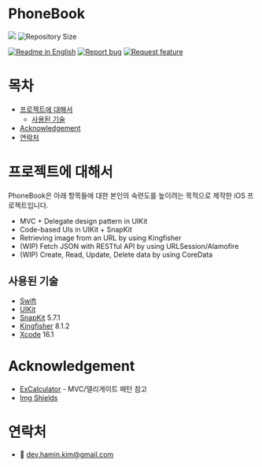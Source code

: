 # PhoneBook

<!--배지-->
![][license-shield] ![Repository Size][repository-size-shield]

<!--프로젝트 대문 이미지-->


<!--프로젝트 버튼-->
 [![Readme in English][readme-eng-shield]][readme-eng-url] [![Report bug][report-bug-shield]][report-bug-url] [![Request feature][request-feature-shield]][request-feature-url]


<!--Url for Badges-->
[license-shield]: https://img.shields.io/github/license/dev-hamin-kim/PhoneBook?labelColor=D8D8D8&color=04B4AE
[repository-size-shield]: https://img.shields.io/github/repo-size/dev-hamin-kim/PhoneBook?labelColor=D8D8D8&color=BE81F7

<!--Url for Buttons-->
[readme-eng-shield]: https://img.shields.io/badge/-readme%20in%20English-2E2E2E?style=for-the-badge

[report-bug-shield]: https://img.shields.io/badge/-%F0%9F%90%9E%20report%20bug-F5A9A9?style=for-the-badge
[report-bug-url]: https://github.com/dev-hamin-kim/PhoneBook/issues

[request-feature-shield]: https://img.shields.io/badge/-%E2%9C%A8%20request%20feature-A9D0F5?style=for-the-badge
[request-feature-url]: https://github.com/dev-hamin-kim/PhoneBook/issues

<!--URLS-->
[license-url]: LICENSE.md
[readme-eng-url]: /README.md


<!--목차-->
# 목차
- [프로젝트에 대해서](#프로젝트에-대해서)
  - [사용된 기술](#사용된-기술)
- [Acknowledgement](#acknowledgement)
- [연락처](#연락처)
  

# 프로젝트에 대해서

PhoneBook은 아래 항목들에 대한 본인의 숙련도를 높이려는 목적으로 제작한 iOS 프로젝트입니다.
- MVC + Delegate design pattern in UIKit
- Code-based UIs in UIKit + SnapKit
- Retrieving image from an URL by using Kingfisher
- (WIP) Fetch JSON with RESTful API by using URLSession/Alamofire
- (WIP) Create, Read, Update, Delete data by using CoreData

## 사용된 기술

- [Swift](https://www.swift.org/)
- [UIKit](https://developer.apple.com/documentation/uikit/)
- [SnapKit](https://github.com/SnapKit/SnapKit) 5.7.1
- [Kingfisher](https://github.com/onevcat/Kingfisher) 8.1.2
- [Xcode](https://developer.apple.com/xcode/) 16.1


# Acknowledgement

- [ExCalculator](https://github.com/Swift-Education/ExCalculator/tree/Codebase-MVC) - MVC/델리게이트 패턴 참고
- [Img Shields](https://shields.io/)


# 연락처
- 📧 dev.hamin.kim@gmail.com


